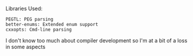 Libraries Used:

    PEGTL: PEG parsing
    better-enums: Extended enum support
    cxxopts: Cmd-line parsing

I don't know too much about compiler development so I'm at a bit of a loss in some aspects
